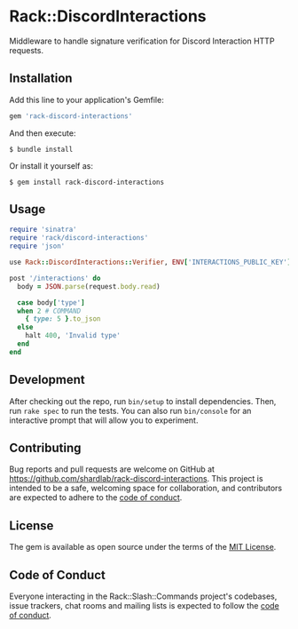 # Rack::DiscordInteractions

Middleware to handle signature verification for Discord Interaction HTTP requests.

## Installation

Add this line to your application's Gemfile:

```ruby
gem 'rack-discord-interactions'
```

And then execute:

    $ bundle install

Or install it yourself as:

    $ gem install rack-discord-interactions

## Usage

```ruby
require 'sinatra'
require 'rack/discord-interactions'
require 'json'

use Rack::DiscordInteractions::Verifier, ENV['INTERACTIONS_PUBLIC_KEY'], path: '/interactions'

post '/interactions' do
  body = JSON.parse(request.body.read)

  case body['type']
  when 2 # COMMAND
    { type: 5 }.to_json
  else
    halt 400, 'Invalid type'
  end
end
```

## Development

After checking out the repo, run `bin/setup` to install dependencies. Then, run `rake spec` to run the tests. You can also run `bin/console` for an interactive prompt that will allow you to experiment.

## Contributing

Bug reports and pull requests are welcome on GitHub at https://github.com/shardlab/rack-discord-interactions. This project is intended to be a safe, welcoming space for collaboration, and contributors are expected to adhere to the [code of conduct](https://github.com/shardlab/rack-discord-interactions/blob/master/CODE_OF_CONDUCT.md).


## License

The gem is available as open source under the terms of the [MIT License](https://opensource.org/licenses/MIT).

## Code of Conduct

Everyone interacting in the Rack::Slash::Commands project's codebases, issue trackers, chat rooms and mailing lists is expected to follow the [code of conduct](https://github.com/shardlab/rack-discord-interactions/blob/master/CODE_OF_CONDUCT.md).
